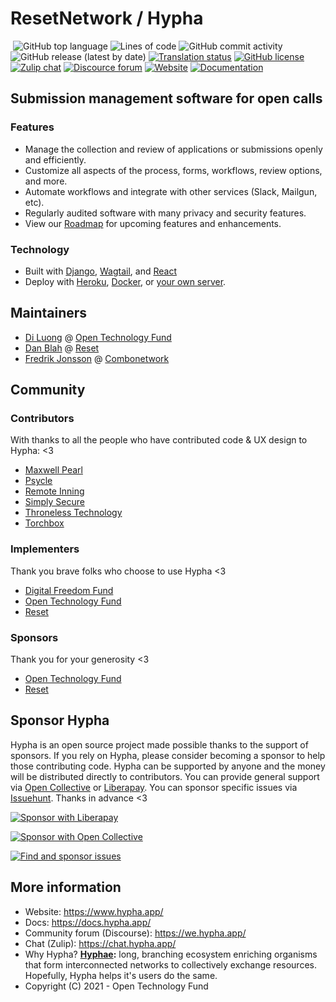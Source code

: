 # ResetNetwork / Hypha

[![<HyphaApp>](https://circleci.com/gh/HyphaApp/hypha.svg?style=shield)](https://circleci.com/gh/HyphaApp/hypha)
![GitHub top language](https://img.shields.io/github/languages/top/HyphaApp/hypha)
![Lines of code](https://img.shields.io/tokei/lines/github/HyphaApp/hypha)
![GitHub commit activity](https://img.shields.io/github/commit-activity/m/HyphaApp/hypha)
![GitHub release (latest by date)](https://img.shields.io/github/v/release/HyphaApp/hypha)
[![Translation status](https://hosted.weblate.org/widgets/hypha/-/svg-badge.svg)](https://hosted.weblate.org/engage/hypha/)
[![GitHub license](https://img.shields.io/github/license/HyphaApp/hypha)](https://github.com/HyphaApp/hypha/blob/main/LICENSE)
[![Zulip chat](https://img.shields.io/badge/chat-chat.hypha.app-brightgreen)](https://chat.hypha.app/)
[![Discource forum](https://img.shields.io/badge/forum-we.hypha.app-orange)](https://we.hypha.app/)
[![Website](https://img.shields.io/badge/website-hypha.app-blue)](https://www.hypha.app/)
[![Documentation](https://img.shields.io/badge/docs-hypha.app-purple)](https://docs.hypha.app/)

## Submission management software for open calls

### Features

- Manage the collection and review of applications or submissions openly and efficiently.
- Customize all aspects of the process, forms, workflows, review options, and more.
- Automate workflows and integrate with other services (Slack, Mailgun, etc).
- Regularly audited software with many privacy and security features.
- View our [Roadmap](https://github.com/HyphaApp/hypha/wiki/Roadmap) for upcoming features and enhancements.

### Technology

- Built with [Django](https://www.djangoproject.com/), [Wagtail](https://wagtail.io/), and [React](https://reactjs.org/)
- Deploy with [Heroku](https://docs.hypha.app/deployment/heroku), [Docker](https://docs.hypha.app/deployment/docker), or [your own server](https://docs.hypha.app/deployment/stand-alone).

## Maintainers

- [Di Luong](https://www.opentech.fund/about/people/di-luong/) @ [Open Technology Fund](https://www.opentech.fund/)
- [Dan Blah](https://github.com/danblah) @ [Reset](https://www.reset.tech/)
- [Fredrik Jonsson](https://github.com/frjo) @ [Combonetwork](https://www.combonet.se/)

## Community

### Contributors

With thanks to all the people who have contributed code & UX design to Hypha: <3

- [Maxwell Pearl](https://maxwellpearl.com/)
- [Psycle](https://psycle.com/)
- [Remote Inning](https://www.remoteinning.com/)
- [Simply Secure](https://simplysecure.org/)
- [Throneless Technology](https://throneless.tech/)
- [Torchbox](https://www.torchbox.com/)

### Implementers

Thank you brave folks who choose to use Hypha <3

- [Digital Freedom Fund](https://digitalfreedomfund.org/)
- [Open Technology Fund](https://www.opentech.fund)
- [Reset](https://www.reset.tech)

### Sponsors

Thank you for your generosity <3

- [Open Technology Fund](https://www.opentech.fund)
- [Reset](https://www.reset.tech)

## Sponsor Hypha

Hypha is an open source project made possible thanks to the support of sponsors. If you rely on Hypha, please consider becoming a sponsor to help those contributing code. Hypha can be supported by anyone and the money will be distributed directly to contributors. You can provide general support via [Open Collective](https://opencollective.com/hypha) or [Liberapay](https://liberapay.com/hypha). You can sponsor specific issues via [Issuehunt](https://issuehunt.io/r/OpenTechFund/hypha). Thanks in advance <3

[![Sponsor with Liberapay](https://liberapay.com/assets/widgets/donate.svg)](https://liberapay.com/hypha)

[![Sponsor with Open Collective](https://opencollective.com/hypha/tiers/backer.svg?avatarHeight=75&width=600)](https://opencollective.com/hypha)

[![Find and sponsor issues](https://issuehunt.io/static/embed/issuehunt-button-v1.svg)](https://issuehunt.io/r/OpenTechFund/hypha)

## More information

* Website: https://www.hypha.app/
* Docs: https://docs.hypha.app/
* Community forum (Discourse): https://we.hypha.app/
* Chat (Zulip): https://chat.hypha.app/
* Why Hypha? **[Hyphae](https://en.wikipedia.org/wiki/Mycorrhizal_network):** long, branching ecosystem enriching organisms that form interconnected networks to collectively exchange resources. Hopefully, Hypha helps it's users do the same.
* Copyright (C) 2021 - Open Technology Fund
